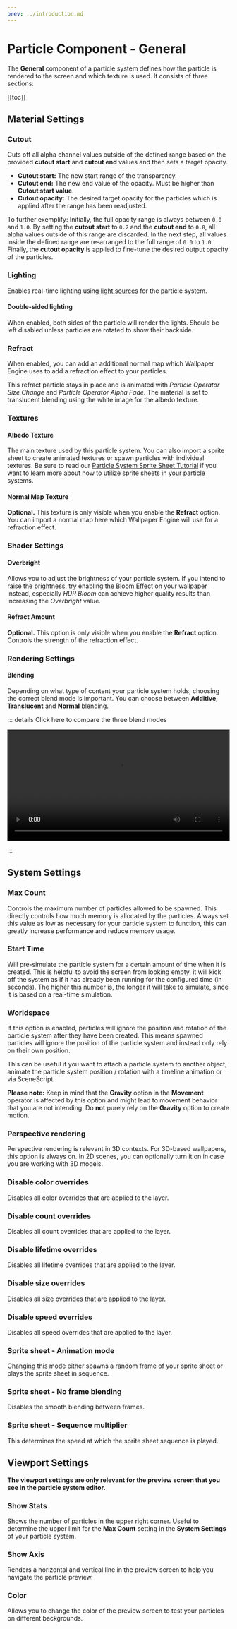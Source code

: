 ```yaml
---
prev: ../introduction.md
---
```


# Particle Component - General

The **General** component of a particle system defines how the particle is rendered to the screen and which texture is used. It consists of three sections:

[[toc]]

## Material Settings

### Cutout

Cuts off all alpha channel values outside of the defined range based on the provided **cutout start** and **cutout end** values and then sets a target opacity.

* **Cutout start:** The new start range of the transparency.
* **Cutout end:** The new end value of the opacity. Must be higher than **Cutout start value**.
* **Cutout opacity:** The desired target opacity for the particles which is applied after the range has been readjusted.

To further exemplify: Initially, the full opacity range is always between `0.0` and `1.0`. By setting the **cutout start** to `0.2` and the **cutout end** to `0.8`, all alpha values outside of this range are discarded. In the next step, all values inside the defined range are re-arranged to the full range of `0.0` to `1.0`. Finally, the **cutout opacity** is applied to fine-tune the desired output opacity of the particles.

### Lighting

Enables real-time lighting using [light sources](/en/scene/lighting/introduction.html) for the particle system.

#### Double-sided lighting

When enabled, both sides of the particle will render the lights. Should be left disabled unless particles are rotated to show their backside.

### Refract

When enabled, you can add an additional normal map which Wallpaper Engine uses to add a refraction effect to your particles.

This refract particle stays in place and is animated with *Particle Operator Size Change* and *Particle Operator Alpha Fade*. The material is set to translucent blending using the white image for the albedo texture. 

### Textures

#### Albedo Texture

The main texture used by this particle system. You can also import a sprite sheet to create animated textures or spawn particles with individual textures. Be sure to read our [Particle System Sprite Sheet Tutorial](/en/scene/particles/tutorial/spritesheet.html) if you want to learn more about how to utilize sprite sheets in your particle systems.

#### Normal Map Texture

**Optional.** This texture is only visible when you enable the **Refract** option. You can import a normal map here which Wallpaper Engine will use for a refraction effect.

### Shader Settings

#### Overbright

Allows you to adjust the brightness of your particle system. If you intend to raise the brightness, try enabling the [Bloom Effect](/en/scene/effects/bloom.html) on your wallpaper instead, especially *HDR Bloom* can achieve higher quality results than increasing the *Overbright* value.

#### Refract Amount

**Optional.** This option is only visible when you enable the **Refract** option. Controls the strength of the refraction effect.

### Rendering Settings

#### Blending

Depending on what type of content your particle system holds, choosing the correct blend mode is important. You can choose between **Additive**, **Translucent** and **Normal** blending.

::: details Click here to compare the three blend modes

<video width="100%" controls loop>
  <source src="/videos/particle_system_blending.mp4" type="video/mp4">
  Your browser does not support the video tag.
</video>

:::

## System Settings

### Max Count

Controls the maximum number of particles allowed to be spawned. This directly controls how much memory is allocated by the particles. Always set this value as low as necessary for your particle system to function, this can greatly increase performance and reduce memory usage.

### Start Time

Will pre-simulate the particle system for a certain amount of time when it is created. This is helpful to avoid the screen from looking empty, it will kick off the system as if it has already been running for the configured time (in seconds). The higher this number is, the longer it will take to simulate, since it is based on a real-time simulation.

### Worldspace

If this option is enabled, particles will ignore the position and rotation of the particle system after they have been created. This means spawned particles will ignore the position of the particle system and instead only rely on their own position.

This can be useful if you want to attach a particle system to another object, animate the particle system position / rotation with a timeline animation or via SceneScript.

**Please note:** Keep in mind that the **Gravity** option in the **Movement** operator is affected by this option and might lead to movement behavior that you are not intending. Do **not** purely rely on the **Gravity** option to create motion.

### Perspective rendering

Perspective rendering is relevant in 3D contexts. For 3D-based wallpapers, this option is always on. In 2D scenes, you can optionally turn it on in case you are working with 3D models.

### Disable color overrides

Disables all color overrides that are applied to the layer.

### Disable count overrides

Disables all count overrides that are applied to the layer.

### Disable lifetime overrides

Disables all lifetime overrides that are applied to the layer.

### Disable size overrides

Disables all size overrides that are applied to the layer.

### Disable speed overrides

Disables all speed overrides that are applied to the layer.


### Sprite sheet - Animation mode

Changing this mode either spawns a random frame of your sprite sheet or plays the sprite sheet in sequence.

### Sprite sheet - No frame blending

Disables the smooth blending between frames.

### Sprite sheet - Sequence multiplier

This determines the speed at which the sprite sheet sequence is played.

## Viewport Settings

**The viewport settings are only relevant for the preview screen that you see in the particle system editor.**

### Show Stats

Shows the number of particles in the upper right corner. Useful to determine the upper limit for the **Max Count** setting in the **System Settings** of your particle system.

### Show Axis

Renders a horizontal and vertical line in the preview screen to help you navigate the particle preview.

### Color

Allows you to change the color of the preview screen to test your particles on different backgrounds.